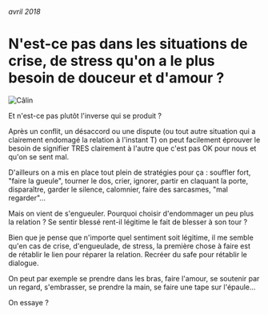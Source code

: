 *avril 2018*

# N'est-ce pas dans les situations de crise, de stress qu'on a le plus besoin de douceur et d'amour ?

![Câlin](https://github.com/Julia-barbelane/reflexions/blob/master/photos/de-lamour-pour-gerer-la-crise.png)

Et n'est-ce pas plutôt l'inverse qui se produit ?

Après un conflit, un désaccord ou une dispute (ou tout autre situation qui a clairement endomagé la relation à l'instant T) on peut facilement éprouver le besoin de signifier TRES clairement à l'autre que c'est pas OK pour nous et qu'on se sent mal. 

D'ailleurs on a mis en place tout plein de stratégies pour ça : souffler fort, "faire la gueule", tourner le dos, crier, ignorer, partir en claquant la porte, disparaître, garder le silence, calomnier, faire des sarcasmes, "mal regarder"...

Mais on vient de s'engueuler. Pourquoi choisir d'endommager un peu plus la relation ? Se sentir blessé rent-il légitime le fait de blesser à son tour ? 

Bien que je pense que n'importe quel sentiment soit légitime, il me semble qu'en cas de crise, d'engueulade, de stress, la première chose à faire est de rétablir le lien pour réparer la relation. Recréer du safe pour rétablir le dialogue. 

On peut par exemple se prendre dans les bras, faire l'amour, se soutenir par un regard, s'embrasser, se prendre la main, se faire une tape sur l'épaule...

On essaye ? 
